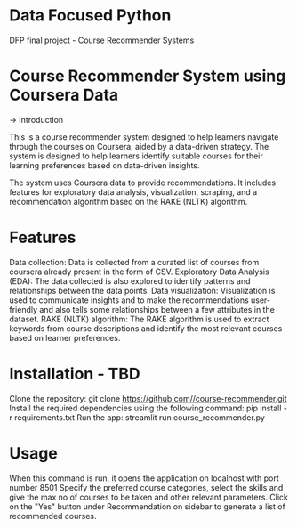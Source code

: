 # Data Focused Python
DFP final project - Course Recommender Systems

# Course Recommender System using Coursera Data

-> Introduction

This is a course recommender system designed to help learners navigate through the courses on Coursera, aided by a data-driven strategy. The system is designed to help learners identify suitable courses for their learning preferences based on data-driven insights.

The system uses Coursera data to provide recommendations. It includes features for exploratory data analysis, visualization, scraping, and a recommendation algorithm based on the RAKE (NLTK) algorithm.

# Features

Data collection: Data is collected from a curated list of courses from coursera already present in the form of CSV. 
Exploratory Data Analysis (EDA): The data collected is also explored to identify patterns and relationships between the data points.
Data visualization: Visualization is used to communicate insights and to make the recommendations user-friendly and also tells some relationships between a few attributes in the dataset.
RAKE (NLTK) algorithm: The RAKE algorithm is used to extract keywords from course descriptions and identify the most relevant courses based on learner preferences.

# Installation - TBD 

Clone the repository: git clone https://github.com//course-recommender.git
Install the required dependencies using the following command: pip install -r requirements.txt
Run the app: streamlit run course_recommender.py

# Usage

When this command is run, it opens the application on localhost with port number 8501 
Specify the preferred course categories, select the skills and give the max no of courses to be taken and other relevant parameters.
Click on the "Yes" button under Recommendation on sidebar to generate a list of recommended courses.
